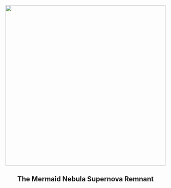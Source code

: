 
<p align="center"><img src="https://apod.nasa.gov/apod/image/2409/Mermaid_Corke_1080.jpg" width="500" height="500"></p>
<h2 align="center"> The Mermaid Nebula Supernova Remnant </h2>
